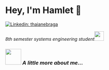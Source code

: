# Hey, I'm Hamlet 👋

[![Linkedin: thaianebraga](https://img.shields.io/badge/-Hamlet-blue?style=flat-square&logo=Linkedin&logoColor=white&link=https://www.linkedin.com/in/hamlet-pirazan-38518624a/)](https://www.linkedin.com/in/hamlet-pirazan-38518624a/)

<p><em>8th semester systems engineering student<img src="https://media.giphy.com/media/fYSnHlufseco8Fh93Z/giphy.gif" width="30" style="padding-right: 70px;">

### <img src="https://media.giphy.com/media/VgCDAzcKvsR6OM0uWg/giphy.gif" width="50"> A little more about me...  


